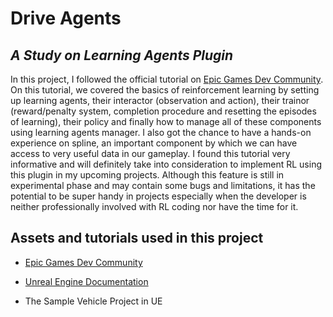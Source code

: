 # Drive Agents
## _A Study on Learning Agents Plugin_

In this project, I followed the official tutorial on [Epic Games Dev Community]. On this tutorial, we covered the basics of reinforcement learning by setting up learning agents, their interactor (observation and action), their trainor (reward/penalty system, completion procedure and resetting the episodes of learning), their policy and finally how to manage all of these components using learning agents manager. I also got the chance to have a hands-on experience on spline, an important component by which we can have access to very useful data in our gameplay. I found this tutorial very informative and will definitely take into consideration to implement RL using this plugin in my upcoming projects. Although this feature is still in experimental phase and may contain some bugs and limitations, it has the potential to be super handy in projects especially when the developer is neither professionally involved with RL coding nor have the time for it.

## Assets and tutorials used in this project

- [Epic Games Dev Community]
- [Unreal Engine Documentation]
- The Sample Vehicle Project in UE

   [Unreal Engine Documentation]: <https://docs.unrealengine.com/5.2/en-US/>
   [Epic Games Dev Community]: <https://dev.epicgames.com/community/learning/tutorials/qj2O/unreal-engine-learning-to-drive/>
